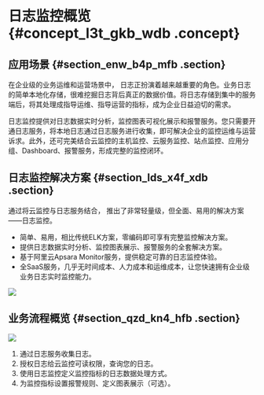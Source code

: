 # 日志监控概览 {#concept_l3t_gkb_wdb .concept}

## 应用场景 {#section_enw_b4p_mfb .section}

在企业级的业务运维和运营场景中， 日志正扮演着越来越重要的角色。业务日志的简单本地化存储，很难挖掘日志背后真正的数据价值。将日志存储到集中的服务端后，将其处理成指导运维、指导运营的指标，成为企业日益迫切的需求。

日志监控提供对日志数据实时分析，监控图表可视化展示和报警服务。您只需要开通日志服务，将本地日志通过日志服务进行收集，即可解决企业的监控运维与运营诉求。此外，还可完美结合云监控的主机监控、云服务监控、站点监控、应用分组、Dashboard、报警服务，形成完整的监控闭环。

## 日志监控解决方案 {#section_lds_x4f_xdb .section}

通过将云监控与日志服务结合， 推出了非常轻量级，但全面、易用的解决方案——日志监控。

-   简单、易用，相比传统ELK方案，零编码即可享有完整监控解决方案。
-   提供日志数据实时分析、监控图表展示、报警服务的全套解决方案。
-   基于阿里云Apsara Monitor服务，提供稳定可靠的日志监控体验。
-   全SaaS服务，几乎无时间成本、人力成本和运维成本，让您快速拥有企业级业务日志实时监控能力。

![](http://static-aliyun-doc.oss-cn-hangzhou.aliyuncs.com/assets/img/6179/15414097873569_zh-CN.png)

## 业务流程概览 {#section_qzd_kn4_hfb .section}

![](http://static-aliyun-doc.oss-cn-hangzhou.aliyuncs.com/assets/img/6179/15414097873570_zh-CN.png)

1.  通过日志服务收集日志。
2.  授权日志给云监控可读权限，查询您的日志。
3.  使用日志监控定义监控指标的日志数据处理方式。
4.  为监控指标设置报警规则、定义图表展示（可选）。

